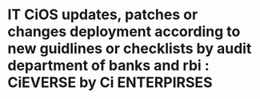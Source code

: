 # IT CiOS updates, patches or changes deployment according to new guidlines or checklists by audit department of banks and rbi : CiEVERSE by Ci ENTERPIRSES
